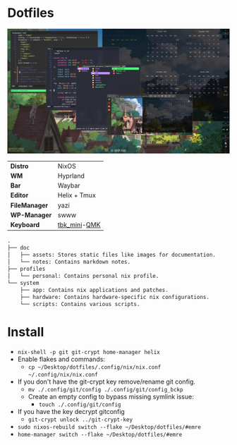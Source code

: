 # Dotfiles

![de](doc/assets/de.png)

|   |   |
|---|---|
| **Distro**      | NixOS        |
| **WM**          | Hyprland     |
| **Bar**         | Waybar       |
| **Editor**      | Helix + Tmux |
| **FileManager** | yazi         |
| **WP-Manager**  | swww         |
| **Keyboard**    | [tbk_mini](https://github.com/Bastardkb/TBK-Mini)-[QMK](https://github.com/hakan-demirli/dotfiles/tree/main/.local/share/qmk) |

```
.
├── doc
│   ├── assets: Stores static files like images for documentation.
│   └── notes: Contains markdown notes.
├── profiles
│   └── personal: Contains personal nix profile.
└── system
    ├── app: Contains nix applications and patches.
    ├── hardware: Contains hardware-specific nix configurations.
    └── scripts: Contains various scripts.
```

# Install
* ```nix-shell -p git git-crypt home-manager helix```
* Enable flakes and commands:
  * ```cp ~/Desktop/dotfiles/.config/nix/nix.conf ~/.config/nix/nix.conf```
* If you don't have the git-crypt key remove/rename git config.
  * ```mv ./.config/git/config ./.config/git/config_bckp```
  * Create an empty config to bypass missing symlink issue:
    * ```touch ./.config/git/config```
* If you have the key decrypt gitconfig
  * ```git-crypt unlock ../git-crypt-key```
* ```sudo nixos-rebuild switch --flake ~/Desktop/dotfiles/#emre```
* ```home-manager switch --flake ~/Desktop/dotfiles/#emre```
